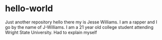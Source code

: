 # hello-world
Just another repository
hello there my is Jesse Williams. I am a rapper and I go by the name of J-Williams. I am a 21 year old college student attending Wright State University.
Had to explain myself
